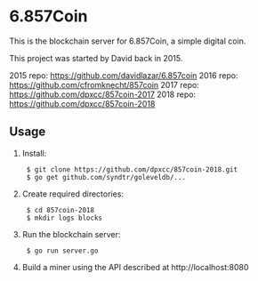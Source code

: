 # 6.857Coin

This is the blockchain server for 6.857Coin, a simple digital coin.

This project was started by David back in 2015.

2015 repo: https://github.com/davidlazar/6.857coin
2016 repo: https://github.com/cfromknecht/857coin
2017 repo: https://github.com/dpxcc/857coin-2017
2018 repo: https://github.com/dpxcc/857coin-2018

## Usage

1. Install:
   
        $ git clone https://github.com/dpxcc/857coin-2018.git
        $ go get github.com/syndtr/goleveldb/...

2. Create required directories:

        $ cd 857coin-2018
        $ mkdir logs blocks

4. Run the blockchain server:

        $ go run server.go

5. Build a miner using the API described at http://localhost:8080
